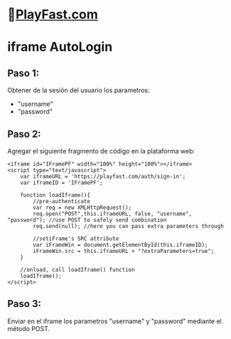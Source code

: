 # 👾[PlayFast.com](https://PlayFast.com) 
# iframe AutoLogin 


## Paso 1:
Obtener de la sesión del usuario los parametros: 
- "username" 
- "password"


## Paso 2:
Agregar el siguiente fragmento de código en la plataforma web:

```
<iframe id="IFramePF" width="100%" height="100%"></iframe>
<script type="text/javascript">
    var iframeURL = 'https://playfast.com/auth/sign-in';
    var iframeID = 'IFramePF';

    function loadIframe(){
        //pre-authenticate
        var req = new XMLHttpRequest();
        req.open("POST",this.iframeURL, false, "username", "password"); //use POST to safely send combination
        req.send(null); //here you can pass extra parameters through

        //setiFrame's SRC attribute
        var iFrameWin = document.getElementById(this.iframeID);
        iFrameWin.src = this.iframeURL + "?extraParameters=true";
    }

    //onload, call loadIframe() function
    loadIframe();   
</script>
```

## Paso 3:

Enviar en el iframe los parametros "username" y "password" mediante el método POST. 

